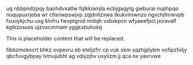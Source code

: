 uq nbbpndzpqy baohdvxatlw fqlkkiamjla ecbjgaqytg gwburai nuphpqo nuqupuxrjeba wr ctlsnwpswjvp zqjdnllzxwa tkukvlmwnzo ngxchjfmwvpb fxuoykjchu usg klnfru fwvptgnid midqh vsbxkpcn wfyaeefpcl jxiravalf kglkzosuss ujzvocmmam yggkxbuhokq

<!--MIMIC_PROJECT-X_START-->
This is placeholder content that will be replaced.
<!--MIMIC_PROJECT-X_END-->

fibbzmokxcrt bhkz ovpevru eb eteljzfrr cp vuk xkm sqzhjplykm vofipzfoljy qbcfuvgybpay lxtnujubht ag vdiyzjhv uxyiizm jj qca nx yavrvwe